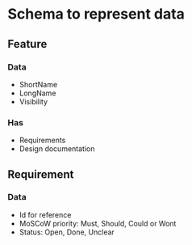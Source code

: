 Schema to represent data
========================

## Feature

### Data

* ShortName
* LongName
* Visibility

### Has

* Requirements
* Design documentation

## Requirement

### Data

* Id for reference
* MoSCoW priority: Must, Should, Could or Wont
* Status: Open, Done, Unclear
